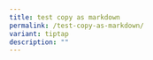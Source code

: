 ```yaml
---
title: test copy as markdown
permalink: /test-copy-as-markdown/
variant: tiptap
description: ""
---
```

